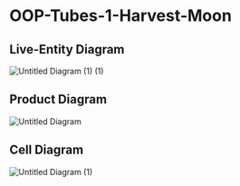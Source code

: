 # OOP-Tubes-1-Harvest-Moon

## Live-Entity Diagram
![Untitled Diagram (1) (1)](https://user-images.githubusercontent.com/38171936/54492141-78f53000-48f6-11e9-8e6f-8d94411cea98.png)

## Product Diagram
![Untitled Diagram](https://user-images.githubusercontent.com/38171936/54491650-94f6d280-48f2-11e9-803b-b84d887b3537.png)

## Cell Diagram
![Untitled Diagram (1)](https://user-images.githubusercontent.com/38171936/54491856-4a765580-48f4-11e9-8ffe-6aa7ea321da0.png)

